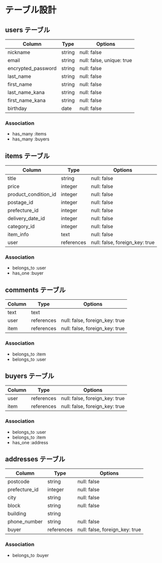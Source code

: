 
# テーブル設計

## users テーブル

| Column                        | Type   | Options                   |
| ----------------------------- | ------ | ------------------------- |
| nickname                      | string | null: false               |
| email                         | string | null: false, unique: true |
| encrypted_password            | string | null: false               |
| last_name                     | string | null: false               |
| first_name                    | string | null: false               |
| last_name_kana                | string | null: false               |
| first_name_kana               | string | null: false               |
| birthday                      | date   | null: false               |


### Association

- has_many :items
- has_many :buyers

## items テーブル

| Column                          | Type       | Options                        |
| ------------------------------- | ---------- | ------------------------------ |
| title                           | string     | null: false                    |
| price                           | integer    | null: false                    |
| product_condition_id            | integer    | null: false                    |
| postage_id                      | integer    | null: false                    |
| prefecture_id                   | integer    | null: false                    |
| delivery_date_id                | integer    | null: false                    |
| category_id                     | integer    | null: false                    |
| item_info                       | text    | null: false                    |
| user                            | references | null: false, foreign_key: true |

### Association

- belongs_to :user
- has_one :buyer 

## comments テーブル

| Column                  | Type       | Options                        |
| ----------------------- | ---------- | ------------------------------ |
| text                    | text       |                                |
| user                    | references | null: false, foreign_key: true |
| item                    | references | null: false, foreign_key: true |

### Association

- belongs_to :item
- belongs_to :user


## buyers テーブル

| Column             | Type       | Options                        |
| ------------------ | ---------- | ------------------------------ |
| user               | references | null: false, foreign_key: true |
| item               | references | null: false, foreign_key: true |

### Association

- belongs_to :user
- belongs_to :item
- has_one :address

## addresses テーブル

| Column             | Type       | Options                        |
| ------------------ | ---------- | ------------------------------ |
| postcode           | string     | null: false                    |
| prefecture_id      | integer    | null: false                    |
| city               | string     | null: false                    |
| block              | string     | null: false                    |
| building           | string     |                                |
| phone_number       | string     | null: false                    |
| buyer              | references | null: false, foreign_key: true |

### Association

- belongs_to :buyer
